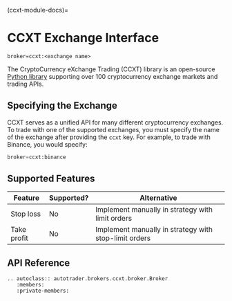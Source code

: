 (ccxt-module-docs)=
# CCXT Exchange Interface
`broker=ccxt:<exchange name>`

The CryptoCurrency eXchange Trading (CCXT) library is an open-source 
[Python library](https://github.com/ccxt/ccxt) supporting over 100 
cryptocurrency exchange markets and trading APIs.



## Specifying the Exchange
CCXT serves as a unified API for many different cryptocurrency exchanges.
To trade with one of the supported exchanges, you must specify the name
of the exchange after providing the `ccxt` key. For example, to trade 
with Binance, you would specify:


```python
broker=ccxt:binance
```


## Supported Features

| Feature | Supported? | Alternative | 
| ------- | ---------- | ----------- |
| Stop loss | No | Implement manually in strategy with limit orders |
| Take profit | No | Implement manually in strategy with stop-limit orders |




## API Reference
```{eval-rst}
.. autoclass:: autotrader.brokers.ccxt.broker.Broker
   :members:
   :private-members:
```
